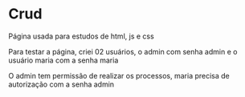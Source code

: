 # Crud
Página usada para estudos de html, js e css

Para testar a página, criei 02 usuários, o admin com senha admin e o usuário maria com a senha maria

O admin tem permissão de realizar os processos, maria precisa de autorização com a senha admin
